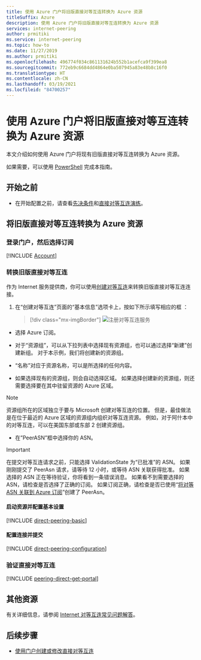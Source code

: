 ```yaml
---
title: 使用 Azure 门户将旧版直接对等互连转换为 Azure 资源
titleSuffix: Azure
description: 使用 Azure 门户将旧版直接对等互连转换为 Azure 资源
services: internet-peering
author: prmitiki
ms.service: internet-peering
ms.topic: how-to
ms.date: 11/27/2019
ms.author: prmitiki
ms.openlocfilehash: 496774f034c861131624b552b1acefca9f399ea8
ms.sourcegitcommit: 772eb9c6684dd4864e0ba507945a83e48b8c16f0
ms.translationtype: HT
ms.contentlocale: zh-CN
ms.lasthandoff: 03/19/2021
ms.locfileid: "84700257"
---
```

# <a name="convert-a-legacy-direct-peering-to-an-azure-resource-by-using-the-azure-portal"></a>使用 Azure 门户将旧版直接对等互连转换为 Azure 资源

本文介绍如何使用 Azure 门户将现有旧版直接对等互连转换为 Azure 资源。

如果需要，可以使用 [PowerShell](howto-legacy-direct-powershell.md) 完成本指南。

## <a name="before-you-begin"></a>开始之前
* 在开始配置之前，请查看[先决条件](prerequisites.md)和[直接对等互连演练](walkthrough-direct-all.md)。


## <a name="convert-a-legacy-direct-peering-to-an-azure-resource"></a>将旧版直接对等互连转换为 Azure 资源

### <a name="sign-in-to-the-portal-and-select-your-subscription"></a>登录门户，然后选择订阅
[!INCLUDE [Account](./includes/account-portal.md)]

### <a name="convert-a-legacy-direct-peering"></a><a name=create></a>转换旧版直接对等互连

作为 Internet 服务提供商，你可以使用[创建对等互连]( https://go.microsoft.com/fwlink/?linkid=2129593)来转换旧版直接对等互连连接。

1. 在“创建对等互连”页面的“基本信息”选项卡上，按如下所示填写相应的框 ：

    > [!div class="mx-imgBorder"] 
    > ![注册对等互连服务](./media/setup-basics-tab.png)

*    选择 Azure 订阅。

* 对于“资源组”，可以从下拉列表中选择现有资源组，也可以通过选择“新建”创建新组。 对于本示例，我们将创建新的资源组。

* “名称”对应于资源名称，可以是所选择的任何内容。

* 如果选择现有的资源组，则会自动选择区域。 如果选择创建新的资源组，则还需要选择要在其中驻留资源的 Azure 区域。

>[!NOTE]
>资源组所在的区域独立于要与 Microsoft 创建对等互连的位置。 但是，最佳做法是在位于最近的 Azure 区域的资源组内组织对等互连资源。 例如，对于阿什本中的对等互连，可以在美国东部或东部 2 创建资源组。

* 在”PeerASN”框中选择你的 ASN。

>[!IMPORTANT] 
>在提交对等互连请求之前，只能选择 ValidationState 为“已批准”的 ASN。 如果刚刚提交了 PeerAsn 请求，请等待 12 小时，或等待 ASN 关联获得批准。 如果选择的 ASN 正在等待验证，你将看到一条错误消息。 如果看不到需要选择的 ASN，请检查是否选择了正确的订阅。 如果订阅正确，请检查是否已使用“[将对等 ASN 关联到 Azure 订阅](https://go.microsoft.com/fwlink/?linkid=2129592)”创建了 PeerAsn。

#### <a name="launch-the-resource-and-configure-basic-settings"></a>启动资源并配置基本设置
[!INCLUDE [direct-peering-basic](./includes/direct-portal-basic.md)]

#### <a name="configure-connections-and-submit"></a>配置连接并提交
[!INCLUDE [direct-peering-configuration](./includes/direct-portal-configuration-legacy.md)]

### <a name="verify-direct-peering"></a><a name=get></a>验证直接对等互连
[!INCLUDE [peering-direct-get-portal](./includes/direct-portal-get.md)]

## <a name="additional-resources"></a>其他资源

有关详细信息，请参阅 [Internet 对等互连常见问题解答](faqs.md)。

## <a name="next-steps"></a>后续步骤

* [使用门户创建或修改直接对等互连](howto-direct-portal.md)
